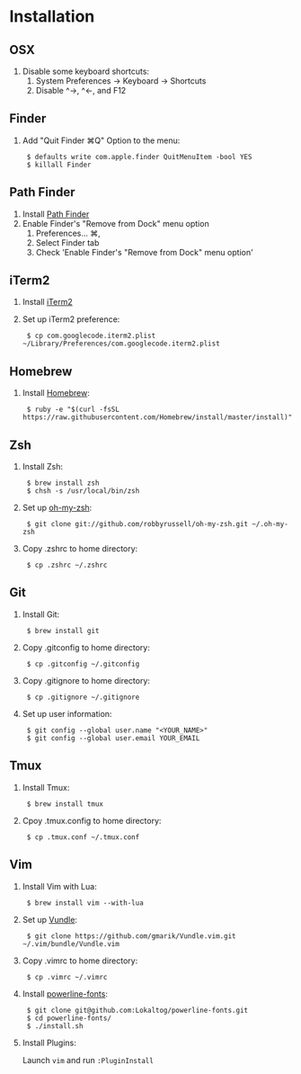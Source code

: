 Installation
=======
OSX
-------
1. Disable some keyboard shortcuts:
    1. System Preferences -> Keyboard -> Shortcuts
    2. Disable ^→, ^←, and F12

Finder
-------
1. Add "Quit Finder ⌘Q" Option to the menu:

        $ defaults write com.apple.finder QuitMenuItem -bool YES
        $ killall Finder

Path Finder
-------
1. Install [Path Finder](http://www.cocoatech.com/pathfinder/)
2. Enable Finder's "Remove from Dock" menu option
    1. Preferences... ⌘,
    2. Select Finder tab
    3. Check 'Enable Finder's "Remove from Dock" menu option'

iTerm2
-------
1. Install [iTerm2](http://iterm2.com/downloads.html)
2. Set up iTerm2 preference:

        $ cp com.googlecode.iterm2.plist ~/Library/Preferences/com.googlecode.iterm2.plist

Homebrew
-------
1. Install [Homebrew](http://brew.sh/):

        $ ruby -e "$(curl -fsSL https://raw.githubusercontent.com/Homebrew/install/master/install)"

Zsh
-------
1. Install Zsh:

        $ brew install zsh
        $ chsh -s /usr/local/bin/zsh
2. Set up [oh-my-zsh](https://github.com/robbyrussell/oh-my-zsh):

        $ git clone git://github.com/robbyrussell/oh-my-zsh.git ~/.oh-my-zsh
3. Copy .zshrc to home directory:

        $ cp .zshrc ~/.zshrc

Git
-------
1. Install Git:

        $ brew install git
2. Copy .gitconfig to home directory:

        $ cp .gitconfig ~/.gitconfig
3. Copy .gitignore to home directory:

        $ cp .gitignore ~/.gitignore
4. Set up user information:

        $ git config --global user.name "<YOUR_NAME>"
        $ git config --global user.email YOUR_EMAIL

Tmux
-------
1. Install Tmux:

        $ brew install tmux
2. Cpoy .tmux.config to home directory:

        $ cp .tmux.conf ~/.tmux.conf

Vim
-------
1. Install Vim with Lua:

        $ brew install vim --with-lua
2. Set up [Vundle](https://github.com/gmarik/Vundle.vim):

        $ git clone https://github.com/gmarik/Vundle.vim.git ~/.vim/bundle/Vundle.vim
3. Copy .vimrc to home directory:

        $ cp .vimrc ~/.vimrc
4. Install [powerline-fonts](https://github.com/Lokaltog/powerline-fonts):

        $ git clone git@github.com:Lokaltog/powerline-fonts.git
        $ cd powerline-fonts/
        $ ./install.sh
5. Install Plugins:

    Launch `vim` and run `:PluginInstall`
